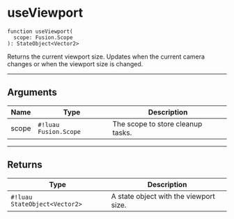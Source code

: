 <!-- This file was generated and is not intended for manual editing. -->
<!-- Run `lune run regen` to generate a fresh README. -->

# useViewport

```Luau
function useViewport(
  scope: Fusion.Scope
): StateObject<Vector2>
```

Returns the current viewport size. Updates when the current camera changes or when the viewport size is changed.

---

## Arguments

| Name     | Type     | Description          |
| -------- | -------- | -------------------- |
| scope | `#!luau Fusion.Scope` | The scope to store cleanup tasks. |

---

## Returns

| Type     | Description                  |
| -------- | ---------------------------- |
| `#!luau StateObject<Vector2>` | A state object with the viewport size. |

